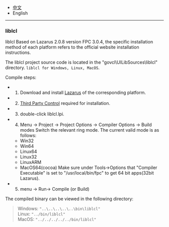 * [中文](README.md)   
* English     

----

### liblcl 

liblcl Based on Lazarus 2.0.8 version FPC 3.0.4, the specific installation method of each platform refers to the official website installation instructions.   

The liblcl project source code is located in the "govcl\UILibSources\liblcl" directory. `liblcl for Windows, Linux, MacOS`.   

Compile steps:    

* 1. Download and install [Lazarus](https://www.lazarus-ide.org/index.php?page=downloads) of the corresponding platform.
* 2. [Third Party Control](liblcl/3rd-party/README.en-US.md) required for installation.
* 3. double-click liblcl.lpi.  
* 4. Menu -> Project -> Project Options -> Compiler Options -> Build modes Switch the relevant ring mode. The current valid mode is as follows:  
   * Win32  
   * Win64  
   * Linux64  
   * Linux32
   * LinuxARM           
   * MacOS64(cocoa) Make sure under Tools->Options that "Compiler Executable" is set to "/usr/local/bin/fpc" to get 64 bit apps(32bit Lazarus).   
  
* 5. menu -> Run-> Compile (or Build)   

The compiled binary can be viewed in the following directory:      

> Windows: `"..\..\..\..\..\bin\liblcl"`     
> Linux: `"../bin/liblcl"`  
> MacOS: `"../../../../../bin/liblcl"`

